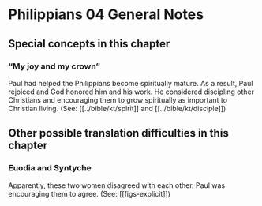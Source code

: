 # Philippians 04 General Notes
## Special concepts in this chapter

### “My joy and my crown”
Paul had helped the Philippians become spiritually mature. As a result, Paul rejoiced and God honored him and his work. He considered discipling other Christians and encouraging them to grow spiritually as important to Christian living. (See: [[../bible/kt/spirit]] and [[../bible/kt/disciple]])

## Other possible translation difficulties in this chapter

### Euodia and Syntyche
Apparently, these two women disagreed with each other. Paul was encouraging them to agree. (See: [[figs-explicit]])